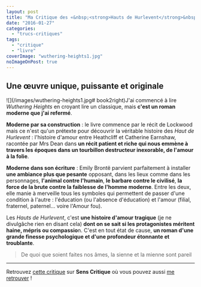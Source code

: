 ```yaml
---
layout: post
title: "Ma Critique des «&nbsp;<strong>Hauts de Hurlevent</strong>&nbsp;» d'<em>Emily Brontë</em>"
date: "2016-01-27"
categories: 
  - "trucs-critiques"
tags: 
  - "critique"
  - "livre"
coverImage: "wuthering-heights1.jpg"
noImageOnPost: true
---
```


## Une œuvre unique, puissante et originale

![](/images/wuthering-heights1.jpg# book2right)J'ai commencé à lire _Wuthering Heights_ en croyant lire un classique, mais **c'est un roman moderne que j'ai refermé**.

**Moderne par sa construction** : le livre commence par le récit de Lockwood mais ce n'est qu'un prétexte pour découvrir la véritable histoire des _Haut de Hurlevent_ : l'histoire d'amour entre Heathcliff et Catherine Earnshaw, racontée par Mrs Dean dans **un récit patient et riche qui nous emmène à travers les époques dans un tourbillon destructeur inexorable, de l'amour à la folie**.

**Moderne dans son écriture** : Emily Brontë parvient parfaitement à installer **une ambiance plus que pesante** opposant, dans les lieux comme dans les personnages, **l'animal contre l'humain**, **le barbare contre le civilisé**, **la force de la brute contre la faiblesse de l'homme moderne**. Entre les deux, elle manie à merveille tous les symboles qui permettent de passer d'une condition à l'autre : l'éducation (ou l'absence d'éducation) et l'amour (filial, fraternel, paternel... voire l'Amour fou).

Les _Hauts de Hurlevent_, c'est **une histoire d'amour tragique** (je ne divulgâche rien en disant cela) **dont on se sait si les protagonistes méritent haine, mépris ou compassio**n. C'est en tout état de cause, **un roman d'une grande finesse psychologique et d'une profondeur étonnante et troublante**.

> De quoi que soient faites nos âmes, la sienne et la mienne sont pareil

* * *

Retrouvez [cette critique](http://www.senscritique.com/livre/Les_Hauts_de_Hurlevent/critique/81817393) sur **Sens Critique** où vous pouvez aussi [me retrouver](http://www.senscritique.com/Arnaud_Malon) !
